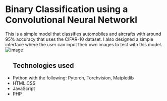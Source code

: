 <h1>Binary Classification using a Convolutional Neural Networkl</h1>

This is a simple model that classifies automobiles and aircrafts with around 95% accuracy that uses the CIFAR-10 dataset.
I also designed a simple interface where the user can input their own images to test with this model.
![image](https://github.com/Obis-Luca/Convolutional-Neural-Network-/assets/115075140/55d4db5d-c62f-40ca-b233-bd21f2888c98)

<ul><h2>Technologies used</h2>
<li>Python with the following: Pytorch, Torchvision, Matplotlib</li>
<li>HTML,CSS</li>
<li>JavaScript</li>
<li>PHP</li>
</ul>
